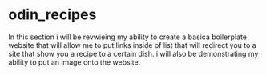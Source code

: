 # odin_recipes

In this section i will be revwieing my ability to create a basica boilerplate website that will allow me to put links inside of list that will redirect you to a site that show you a recipe to a certain dish. i will also be demonstrating my ability to put an image onto the website.